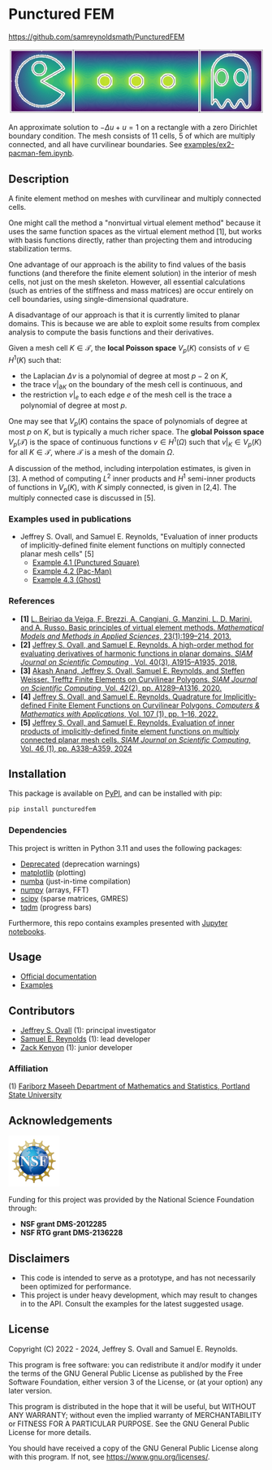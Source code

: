 # Punctured FEM

https://github.com/samreynoldsmath/PuncturedFEM

<img src="https://github.com/samreynoldsmath/PuncturedFEM/blob/main/doc/logo/pacman.svg?raw=true">

An approximate solution to $-\Delta u + u = 1$ on a rectangle with a zero Dirichlet boundary condition.
The mesh consists of 11 cells, 5 of which are multiply connected, and all have curvilinear boundaries.
See [examples/ex2-pacman-fem.ipynb](https://github.com/samreynoldsmath/PuncturedFEM/tree/main/examples/ex2-pacman-fem.ipynb).

## Description
A finite element method on meshes with curvilinear and multiply connected cells.

One might call the method a "nonvirtual virtual element method" because it uses the same function spaces as the virtual element method [1], but works with basis functions directly, rather than projecting them and introducing stabilization terms.

One advantage of our approach is the ability to find values of the basis functions (and therefore the finite element solution) in the interior of mesh cells, not just on the mesh skeleton.
However, all essential calculations (such as entries of the stiffness and mass matrices) are occur entirely on cell boundaries, using single-dimensional quadrature.

A disadvantage of our approach is that it is currently limited to planar domains. This is because we are able to exploit some results from complex analysis to compute the basis functions and their derivatives.

Given a mesh cell $K \in \mathcal{T}$, the **local Poisson space** $V_p(K)$ consists of $v \in H^1(K)$ such that:

- the Laplacian $\Delta v$ is a polynomial of degree at most $p-2$ on $K$,
- the trace $v|_{\partial K}$ on the boundary of the mesh cell is continuous, and
- the restriction $v|_{e}$ to each edge $e$ of the mesh cell is the trace a polynomial of degree at most $p$.

One may see that $V_p(K)$ contains the space of polynomials of degree at most $p$ on $K$, but is typically a much richer space.
The **global Poisson space** $V_p(\mathcal{T})$ is the space of continuous functions $v \in H^1(\Omega)$ such that $v|_K \in V_p(K)$ for all $K \in \mathcal{T}$, where $\mathcal{T}$ is a mesh of the domain $\Omega$.

A discussion of the method, including interpolation estimates, is given in [3].
A method of computing $L^2$ inner products and $H^1$ semi-inner products of functions in $V_p(K)$, with $K$ simply connected, is given in [2,4].
The multiply connected case is discussed in [5].

### Examples used in publications
- Jeffrey S. Ovall, and Samuel E. Reynolds, "Evaluation of inner products of implicitly-defined finite element functions on multiply connected planar mesh cells" [5]
  - [Example 4.1 (Punctured Square)](https://github.com/samreynoldsmath/PuncturedFEM/tree/main/examples/ex1a-square-hole.ipynb)
  - [Example 4.2 (Pac-Man)](https://github.com/samreynoldsmath/PuncturedFEM/tree/main/examples/ex1b-pacman.ipynb)
  - [Example 4.3 (Ghost)](https://github.com/samreynoldsmath/PuncturedFEM/tree/main/examples/ex1c-ghost.ipynb)

### References
- **[1]** [L. Beiriao da Veiga, F. Brezzi, A. Cangiani, G. Manzini, L. D. Marini, and A. Russo. Basic principles of virtual element methods. *Mathematical Models and Methods in Applied Sciences*, 23(1):199–214, 2013.](http://dx.doi.org/10.1142/S0218202512500492)
- **[2]** [Jeffrey S. Ovall, and Samuel E. Reynolds. A high-order method for evaluating derivatives of harmonic functions in planar domains. *SIAM Journal on Scientific Computing* , Vol. 40(3), A1915–A1935, 2018.](https://doi.org/10.1137/17M1141825)
- **[3]** [Akash Anand, Jeffrey S. Ovall, Samuel E. Reynolds, and Steffen Weisser. Trefftz Finite Elements on Curvilinear Polygons. *SIAM Journal on Scientific Computing*, Vol. 42(2), pp. A1289–A1316, 2020.](https://doi.org/10.1137/19M1294046)
- **[4]** [Jeffrey S. Ovall, and Samuel E. Reynolds. Quadrature for Implicitly-defined Finite Element Functions on Curvilinear Polygons. *Computers & Mathematics with Applications*, Vol. 107 (1), pp. 1–16, 2022.](https://doi.org/10.1016/j.camwa.2021.12.003)
- **[5]** [Jeffrey S. Ovall, and Samuel E. Reynolds. Evaluation of inner products of implicitly-defined finite element functions on multiply connected planar mesh cells. *SIAM Journal on Scientific Computing*, Vol. 46 (1), pp. A338–A359, 2024](https://doi.org/10.1137/23M1569332)

## Installation
This package is available on [PyPI](https://pypi.org/project/puncturedfem/), and can be installed with pip:
```bash
pip install puncturedfem
```

### Dependencies
This project is written in Python 3.11 and uses the following packages:
- [Deprecated](https://github.com/tantale/deprecated) (deprecation warnings)
- [matplotlib](https://matplotlib.org/) (plotting)
- [numba](https://numba.pydata.org/) (just-in-time compilation)
- [numpy](https://numpy.org/) (arrays, FFT)
- [scipy](https://www.scipy.org/) (sparse matrices, GMRES)
- [tqdm](https://tqdm.github.io/) (progress bars)

Furthermore, this repo contains examples presented with [Jupyter notebooks](https://jupyter.org/).

## Usage
- [Official documentation](https://puncturedfem.readthedocs.io/)
- [Examples](https://github.com/samreynoldsmath/PuncturedFEM/tree/main/examples/)

## Contributors
- [Jeffrey S. Ovall](https://sites.google.com/pdx.edu/jeffovall) (1):
principal investigator
- [Samuel E. Reynolds](https://sites.google.com/view/samreynolds) (1):
lead developer
- [Zack Kenyon](https://github.com/zackkenyon) (1):
junior developer

### Affiliation
(1) [Fariborz Maseeh Department of Mathematics and Statistics, Portland State University](https://www.pdx.edu/math/)

## Acknowledgements
<img src="https://github.com/samreynoldsmath/PuncturedFEM/blob/main/doc/logo/NSF_Official_logo.svg?raw=true" width="100">

Funding for this project was provided by the National Science Foundation through:
- **NSF grant DMS-2012285**
- **NSF RTG grant DMS-2136228**

## Disclaimers
- This code is intended to serve as a prototype, and has not necessarily been optimized for performance.
- This project is under heavy development, which may result to changes in to the API. Consult the examples for the latest suggested usage.

## License
Copyright (C) 2022 - 2024, Jeffrey S. Ovall and Samuel E. Reynolds.

This program is free software: you can redistribute it and/or modify it
under the terms of the GNU General Public License as published by the Free
Software Foundation, either version 3 of the License, or (at your option)
any later version.

This program is distributed in the hope that it will be useful, but WITHOUT
ANY WARRANTY; without even the implied warranty of MERCHANTABILITY or
FITNESS FOR A PARTICULAR PURPOSE.  See the GNU General Public License for
more details.

You should have received a copy of the GNU General Public License along with
this program.  If not, see <https://www.gnu.org/licenses/>.

